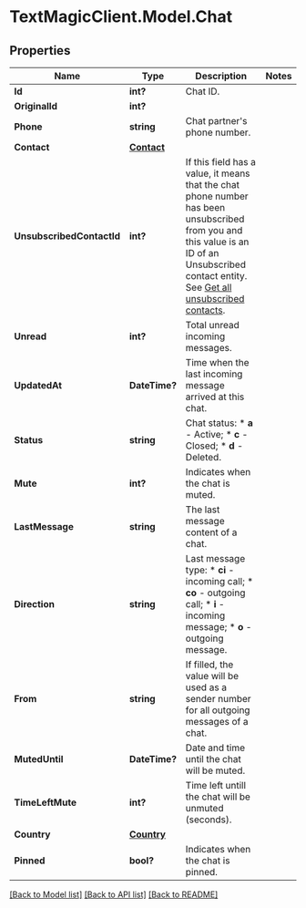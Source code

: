 # TextMagicClient.Model.Chat
## Properties

Name | Type | Description | Notes
------------ | ------------- | ------------- | -------------
**Id** | **int?** | Chat ID. | 
**OriginalId** | **int?** |  | 
**Phone** | **string** | Chat partner&#39;s phone number. | 
**Contact** | [**Contact**](Contact.md) |  | 
**UnsubscribedContactId** | **int?** | If this field has a value, it means that the chat phone number has been unsubscribed from you and this value is an ID of an Unsubscribed contact entity. See [Get all unsubscribed contacts](https://docs.textmagic.com/#operation/getUnsubscribers). | 
**Unread** | **int?** | Total unread incoming messages. | 
**UpdatedAt** | **DateTime?** | Time when the last incoming message arrived at this chat. | 
**Status** | **string** | Chat status:   * **a** - Active;   * **c** - Closed;   * **d** - Deleted.  | 
**Mute** | **int?** | Indicates when the chat is muted. | 
**LastMessage** | **string** | The last message content of a chat. | 
**Direction** | **string** | Last message type: * **ci** - incoming call; * **co** - outgoing call; * **i** - incoming message; * **o** - outgoing message.  | 
**From** | **string** | If filled, the value will be used as a sender number for all outgoing messages of a chat. | 
**MutedUntil** | **DateTime?** | Date and time until the chat will be muted. | 
**TimeLeftMute** | **int?** | Time left untill the chat will be unmuted (seconds). | 
**Country** | [**Country**](Country.md) |  | 
**Pinned** | **bool?** | Indicates when the chat is pinned. | 

[[Back to Model list]](../README.md#documentation-for-models) [[Back to API list]](../README.md#documentation-for-api-endpoints) [[Back to README]](../README.md)

